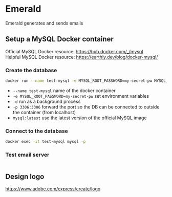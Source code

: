 # Emerald

Emerald generates and sends emails

## Setup a MySQL Docker container

Official MySQL Docker resource: https://hub.docker.com/_/mysql \
Helpful MySQL Docker resource: https://earthly.dev/blog/docker-mysql/

### Create the database

```bash
docker run --name test-mysql -e MYSQL_ROOT_PASSWORD=my-secret-pw MYSQL_DATABASE=emerald -d -p 3306:3306 mysql:latest
```

- `--name test-mysql` name of the docker container
- `-e MYSQL_ROOT_PASSWORD=my-secret-pw` set environment variables
- `-d` run as a background process
- `-p 3306:3306` forward the port so the DB can be connected to outside the container (from localhost)
- `mysql:latest` use the latest version of the official MySQL image 

### Connect to the database

```bash
docker exec -it test-mysql mysql -p
```

### Test email server

```bash

```

## Design logo

https://www.adobe.com/express/create/logo